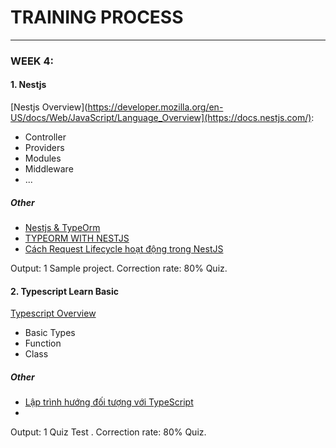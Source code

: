 # TRAINING PROCESS

---

### WEEK 4:

#### 1. Nestjs

[Nestjs Overview](https://developer.mozilla.org/en-US/docs/Web/JavaScript/Language_Overview](https://docs.nestjs.com/):

- Controller
- Providers
- Modules
- Middleware
- ...

##### Other

- [Nestjs & TypeOrm](https://github.com/nestjsx/crud/wiki/Controllers)
- [TYPEORM WITH NESTJS](https://viblo.asia/p/typeorm-with-nestjs-part-1-WAyK8JmolxX)
- [Cách Request Lifecycle hoạt động trong NestJS](https://viblo.asia/p/cach-request-lifecycle-hoat-dong-trong-nestjs-y3RL1awpLao)

Output: 1 Sample project.
Correction rate: 80% Quiz.

#### 2. Typescript Learn Basic

[Typescript Overview](https://viblo.asia/p/tim-hieu-typescript-va-kien-thuc-co-ban-PmeRQpnyGoB)

- Basic Types
- Function
- Class

##### Other

- [Lập trình hướng đối tượng với TypeScript](https://blog.scuti.asia/2017/11/lap-trinh-huong-oi-tuong-voi-typescript.html)
- 
Output: 1 Quiz Test .
Correction rate: 80% Quiz.
